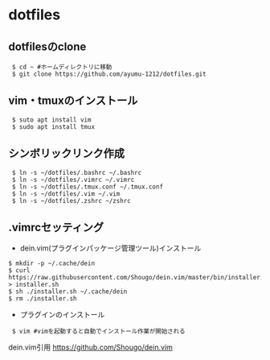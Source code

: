 # dotfiles
## dotfilesのclone
```
 $ cd ~ #ホームディレクトリに移動
 $ git clone https://github.com/ayumu-1212/dotfiles.git
```

## vim・tmuxのインストール
```
 $ suto apt install vim
 $ sudo apt install tmux
```

## シンボリックリンク作成
```
 $ ln -s ~/dotfiles/.bashrc ~/.bashrc
 $ ln -s ~/dotfiles/.vimrc ~/.vimrc
 $ ln -s ~/dotfiles/.tmux.conf ~/.tmux.conf
 $ ln -s ~/dotfiles/.vim ~/.vim
 $ ln -s ~/dotfiles/.zshrc ~/zshrc
```

## .vimrcセッティング
- dein.vim(プラグインパッケージ管理ツール)インストール
```
$ mkdir -p ~/.cache/dein
$ curl https://raw.githubusercontent.com/Shougo/dein.vim/master/bin/installer.sh > installer.sh
$ sh ./installer.sh ~/.cache/dein
$ rm ./installer.sh
```

- プラグインのインストール
```
 $ vim #vimを起動すると自動でインストール作業が開始される
```

dein.vim引用
https://github.com/Shougo/dein.vim
